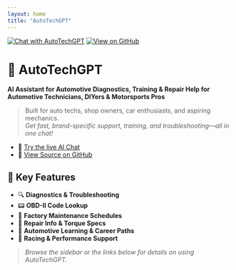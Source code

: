 ```yaml
---
layout: home
title: "AutoTechGPT"
---
```


[![Chat with AutoTechGPT](https://img.shields.io/badge/Chat%20Now-OpenAI%20GPT-brightgreen?logo=openai)](https://chatgpt.com/g/g-67cd8fdbad208191bd324de8ac19d901-autotechgpt)
[![View on GitHub](https://img.shields.io/badge/GitHub-BordneAI%2FAutoTechGPT-181717?logo=github)](https://github.com/BordneAI/AutoTechGPT)

# 🧰 AutoTechGPT

**AI Assistant for Automotive Diagnostics, Training & Repair Help for Automotive Technicians, DIYers & Motorsports Pros**

> Built for auto techs, shop owners, car enthusiasts, and aspiring mechanics.  
> _Get fast, brand-specific support, training, and troubleshooting—all in one chat!_

- 🚗 [Try the live AI Chat](https://chatgpt.com/g/g-67cd8fdbad208191bd324de8ac19d901-autotechgpt)
- 🐙 [View Source on GitHub](https://github.com/BordneAI/AutoTechGPT)

## 🚦 Key Features

- 🔍 **Diagnostics & Troubleshooting**
- 📟 **OBD-II Code Lookup**
- 🧰 **Factory Maintenance Schedules**
- 🔩 **Repair Info & Torque Specs**
- 🧠 **Automotive Learning & Career Paths**
- 🏁 **Racing & Performance Support**

> _Browse the sidebar or the links below for details on using AutoTechGPT._